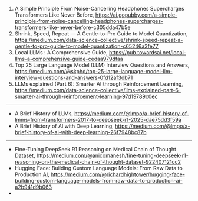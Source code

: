 


1) A Simple Principle From Noise-Cancelling Headphones Supercharges Transformers Like Never Before, https://ai.gopubby.com/a-simple-principle-from-noise-cancelling-headphones-supercharges-transformers-like-never-before-c305dda47b5e
2) Shrink, Speed, Repeat — A Gentle-to-Pro Guide to Model Quantization, https://medium.com/data-science-collective/shrink-speed-repeat-a-gentle-to-pro-guide-to-model-quantization-c65246a3fe77
3) Local LLMs : A Comprehensive Guide, https://pub.towardsai.net/local-llms-a-comprehensive-guide-cedaa979dfaa
4) Top 25 Large Language Model (LLM) Interview Questions and Answers, https://medium.com/@skphd/top-25-large-language-model-llm-interview-questions-and-answers-0fd12af3db71
5) LLMs explained (Part 6): Smarter AI through Reinforcement Learning, https://medium.com/data-science-collective/llms-explained-part-6-smarter-ai-through-reinforcement-learning-97d19789c0ec

------------------------------------------------------------

- A Brief History of LLMs, https://medium.com/@lmpo/a-brief-history-of-lmms-from-transformers-2017-to-deepseek-r1-2025-dae75dd3f59a
- A Brief History of AI with Deep Learning, https://medium.com/@lmpo/a-brief-history-of-ai-with-deep-learning-26f7948bc87b

--------------------------------------------------------------------------------

-  Fine-Tuning DeepSeek R1 Reasoning on Medical Chain of Thought Dataset, https://medium.com/@anicomanesh/fine-tuning-deepseek-r1-reasoning-on-the-medical-chain-of-thought-dataset-922407121cc2
-  Hugging Face: Building Custom Language Models: From Raw Data to Production AI, https://medium.com/@richardhightower/hugging-face-building-custom-language-models-from-raw-data-to-production-ai-a2b941d9b063
-  
